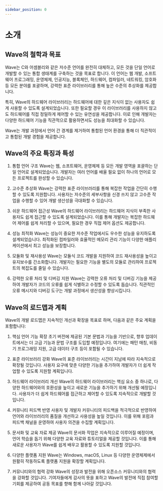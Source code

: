 ```yaml
---
sidebar_position: 0
---
```


# 소개
## Wave의 철학과 목표
Wave는 C와 어셈블리와 같은 저수준 언어를 완전히 대체하고, 모든 것을 단일 언어로 개발할 수 있는 통합 생태계를 구축하는 것을 목표로 합니다.
이 언어는 웹 개발, 소프트웨어 프로그래밍, 운영체제, 인공지능, 블록체인, 하드웨어, 컴파일러, 네트워킹, 암호화 등 모든 분야를 포괄하며, 강력한 표준 라이브러리를 통해 높은 수준의 추상화를 제공합니다.

특히, Wave의 하드웨어 라이브러리는 하드웨어에 대한 깊은 지식이 없는 사용자도 쉽게 사용할 수 있도록 설계되었습니다.
또한 필요할 경우 이 라이브러리를 사용하지 않고도 하드웨어를 직접 정밀하게 제어할 수 있는 유연성을 제공합니다.
이로 인해 개발자는 다양한 하드웨어 기능을 직관적으로 활용하면서도 성능을 최대화할 수 있습니다.

Wave는 개발 과정에서 언어 간 경계를 제거하여 통합된 언어 환경을 통해 더 직관적이고 통합된 개발 경험을 제공합니다.

## Wave의 주요 특징과 특성
1. 통합 언어 구조
Wave는 웹, 소프트웨어, 운영체제 등 모든 개발 영역을 포괄하는 단일 언어로 설계되었습니다.
개발자는 여러 언어를 배울 필요 없이 하나의 언어로 모든 프로젝트를 완성할 수 있습니다.

2. 고수준 추상화
Wave는 강력한 표준 라이브러리를 통해 복잡한 작업을 간단히 수행할 수 있도록 지원합니다.
사용자는 저수준의 세부사항을 신경 쓰지 않고 고수준 작업을 수행할 수 있어 개발 생산성을 극대화할 수 있습니다.

3. 쉬운 하드웨어 접근성
Wave의 하드웨어 라이브러리는 하드웨어 지식이 부족한 사용자도 쉽게 접근할 수 있도록 설계되었습니다.
이를 통해 개발자는 복잡한 하드웨어 제어를 쉽게 처리할 수 있으며, 필요한 경우 직접 제어 옵션도 제공합니다.

4. 성능 최적화
Wave는 성능이 중요한 저수준 작업에서도 우수한 성능을 유지하도록 설계되었습니다.
최적화된 컴파일러와 효율적인 메모리 관리 기능이 다양한 애플리케이션에서 최고 성능을 보장합니다.

5. 모듈화 및 재사용성
Wave는 모듈식 코드 개발을 지원하여 코드 재사용성을 높이고 유지보수를 간소화합니다.
개발자는 필요한 기능을 별도의 모듈로 관리하여 프로젝트의 복잡도를 줄일 수 있습니다.

6. 강력한 오류 처리 및 디버깅 지원
Wave는 강력한 오류 처리 및 디버깅 기능을 제공하여 개발자가 코드의 오류를 쉽게 식별하고 수정할 수 있도록 돕습니다.
직관적인 오류 메시지와 디버깅 도구는 개발 과정에서 생산성을 향상시킵니다.

## Wave의 로드맵과 계획
Wave의 개발 로드맵은 지속적인 개선과 확장을 목표로 하며, 다음과 같은 주요 계획을 포함합니다:

1. 핵심 언어 기능 확장
초기 버전에 제공된 기본 문법과 기능을 기반으로, 향후 업데이트에서는 더 고급 기능과 문법 구조를 도입할 예정입니다.
여기에는 패턴 매칭, 비동기 프로그래밍 지원, 고급 데이터 구조 등이 포함될 수 있습니다.

2. 표준 라이브러리 강화
Wave의 표준 라이브러리는 시간이 지남에 따라 지속적으로 확장될 것입니다.
사용자 요구에 맞춘 다양한 기능을 추가하여 개발자가 더 쉽게 작업할 수 있도록 지원할 계획입니다.

3. 하드웨어 라이브러리 개선
Wave의 하드웨어 라이브러리는 핵심 요소 중 하나로, 다양한 하드웨어와의 호환성을 높이고 새로운 기능을 추가하기 위해 개선될 예정입니다.
사용자가 더 쉽게 하드웨어를 접근하고 제어할 수 있도록 지속적으로 개발할 것입니다.

4. 커뮤니티 피드백 반영
사용자 및 개발자 커뮤니티의 피드백을 적극적으로 반영하여 언어와 라이브러리의 품질을 개선하고 사용성을 높일 것입니다.
이를 위해 포럼과 피드백 채널을 운영하여 사용자 의견을 수집할 계획입니다.

5. 문서화 및 교육 자료 제공
Wave의 문서화 작업은 지속적으로 이루어질 예정이며, 언어 학습을 돕기 위해 다양한 교육 자료와 튜토리얼을 제공할 것입니다.
이를 통해 새로운 사용자가 Wave를 쉽게 배우고 활용할 수 있도록 지원할 것입니다.

6. 다양한 플랫폼 지원
Wave는 Windows, macOS, Linux 등 다양한 운영체제에서 원활히 작동하도록 플랫폼 지원을 확장할 계획입니다.

7. 커뮤니티와의 협력 강화
Wave의 성장과 발전을 위해 오픈소스 커뮤니티와의 협력을 강화할 것입니다.
기여자들에게 감사의 뜻을 표하고 Wave의 발전에 직접 참여할 기회를 제공하여 공동 목표를 향해 함께 나아갈 것입니다.